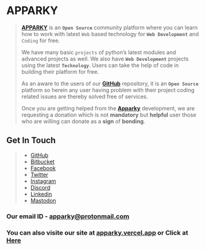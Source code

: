 # APPARKY

> [__APPARKY__](https://apparky.vercel.app/) is an __`Open Source`__ community platform where you can learn how to work with latest `Web` based technology for __`Web Development`__ and `Coding` for free.
> 
> We have many basic `projects` of python’s latest modules and advanced projects as well.
> We also have __`Web Development`__ projects using the latest __`Technology`__. Users can take the help of code in building their platform for free. 
> 
> 
> As an aware to the users of our [__GitHub__](https://github.com/Apparky) repository, it is an __`Open Source`__ platform so herein any user having problem with their project coding related issues are thereby solved free of services. 
> 
> 
> 
> Once you are getting helped from the [__Apparky__](https://apparky.vercel.app/) development, we are requesting a donation which is not __mandatory__ but __helpful__ user those who are willing can donate as a __sign__ of __bonding__.
> 
> 

## Get In Touch

> - [GitHub](https://github.com/Apparky)
> - [Bitbucket](https://bitbucket.org/apparky-web/)
> - [Facebook](https://www.facebook.com/Apparky.Web/)
> - [Twitter](https://twitter.com/Apparky_Tech)
> - [Instagram](https://www.instagram.com/apparky.web/)
> - [Discord](https://discord.gg/2YSbJNZT)
> - [Linkedin](https://www.linkedin.com/in/apparky-web-6762a3263/)
> - [Mastodon](https://mastodon.social/@apparky)
> 
> 
> 
> 
> 



### Our email ID - apparky@protonmail.com
### You can also visite our site at [__apparky.vercel.app__](https://apparky.vercel.app/) or Click at [Here](https://apparky.vercel.app/)